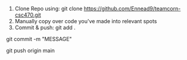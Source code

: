 
1. Clone Repo using: git clone https://github.com/Ennead9/teamcorn-csc470.git
2. Manually copy over code you've made into relevant spots
3. Commit & push:
git add .

git commit -m "MESSAGE"

git push origin main
